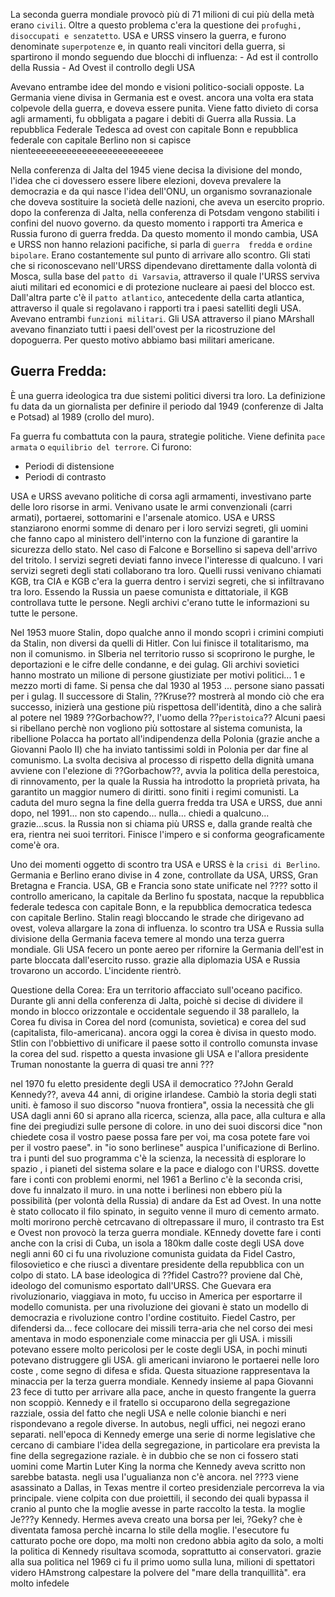 <IndicePath/>
<script>
  import IndicePath from '$lib/IndicePath/index.svelte';
  </script>

La seconda guerra mondiale provocò più di 71 milioni di cui più della metà erano `civili`. Oltre a questo problema c'era la questione dei 
`profughi, disoccupati e senzatetto`. USA e URSS vinsero la guerra, e furono denominate `superpotenze` e, in quanto reali vincitori della 
guerra, si spartirono il mondo seguendo due blocchi di influenza: - Ad est il controllo della Russia - Ad Ovest il controllo degli USA

Avevano entrambe idee del mondo e visioni politico-sociali opposte. La Germania viene divisa in Germania est e ovest. ancora una volta era 
stata colpevole della guerra, e doveva essere punita. Viene fatto divieto di corsa agli armamenti, fu obbligata a pagare i debiti di Guerra 
alla Russia. La repubblica Federale Tedesca ad ovest con capitale Bonn e repubblica federale con capitale Berlino non si capisce 
nienteeeeeeeeeeeeeeeeeeeeeeeeee

Nella conferenza di Jalta del 1945 viene decisa la divisione del mondo, l'idea che ci dovessero essere libere elezioni, doveva prevalere la 
democrazia e da qui nasce l'idea dell'ONU, un organismo sovranazionale che doveva sostituire la società delle nazioni, che aveva un esercito 
proprio. dopo la conferenza di Jalta, nella conferenza di Potsdam vengono stabiliti i confini del nuovo governo. da questo momento i rapporti 
tra America e Russia furono di guerra fredda. Da questo momento il mondo cambia, USA e URSS non hanno relazioni pacifiche, si parla di `guerra 
fredda` e `ordine bipolare`. Erano costantemente sul punto di arrivare allo scontro. Gli stati che si riconoscevano nell'URSS dipendevano 
direttamente dalla volontà di Mosca, sulla base del `patto di Varsavia`, attraverso il quale l'URSS serviva aiuti militari ed economici e di 
protezione nucleare ai paesi del blocco est. Dall'altra parte c'è il `patto atlantico`, antecedente della carta atlantica, attraverso il quale 
si regolavano i rapporti tra i paesi satelliti degli USA. Avevano entrambi `funzioni militari`. Gli USA attraverso il piano MArshall avevano 
finanziato tutti i paesi dell'ovest per la ricostruzione del dopoguerra. Per questo motivo abbiamo basi militari americane.

## Guerra Fredda:
È una guerra ideologica tra due sistemi politici diversi tra loro. La definizione fu data da un giornalista per definire il periodo dal 1949 
(conferenze di Jalta e Potsad) al 1989 (crollo del muro).

Fa guerra fu combattuta con la paura, strategie politiche. Viene definita `pace armata` o `equilibrio del terrore`. Ci furono:
- Periodi di distensione
- Periodi di contrasto

USA e URSS avevano politiche di corsa agli armamenti, investivano parte delle loro risorse in armi. Venivano usate le armi convenzionali 
(carri armati), portaerei, sottomarini e l'arsenale atomico. USA e URSS stanziarono enormi somme di denaro per i loro servizi segreti, gli 
uomini che fanno capo al ministero dell'interno con la funzione di garantire la sicurezza dello stato. Nel caso di Falcone e Borsellino si 
sapeva dell'arrivo del tritolo. I servizi segreti deviati fanno invece l'interesse di qualcuno. I vari servizi segreti degli stati collaborano 
tra loro. Quelli russi venivano chiamati KGB, tra CIA e KGB c'era la guerra dentro i servizi segreti, che si infiltravano tra loro. Essendo la 
Russia un paese comunista e dittatoriale, il KGB controllava tutte le persone. Negli archivi c'erano tutte le informazioni su tutte le 
persone. 

Nel 1953 muore Stalin, dopo qualche anno il mondo scoprì i crimini compiuti da Stalin, non diversi da quelli di Hitler. Con lui finisce il 
totalitarismo, ma non il comunismo. in SIberia nel territorio russo si scoprirono le purghe, le deportazioni e le cifre delle condanne, e dei 
gulag. Gli archivi sovietici hanno mostrato un milione di persone giustiziate per motivi politici... 1 e mezzo morti di fame. Si pensa che dal 
1930 al 1953 ... persone siano passati per i gulag. Il successore di Stalin, ??Kruse?? mostrerà al mondo ciò che era successo, inizierà una 
gestione più rispettosa dell'identità, dino a che salirà al potere nel 1989 ??Gorbachow??, l'uomo della ??`peristoica`?? Alcuni paesi si 
ribellano perchè non vogliono più sottostare al sistema comunista, la ribellione Polacca ha portato all'indipendenza della Polonia (grazie 
anche a Giovanni Paolo II) che ha inviato tantissimi soldi in Polonia per dar fine al comunismo. La svolta decisiva al processo di rispetto 
della dignità umana avviene con l'elezione di ??Gorbachow??, avvia la politica della perestoica, di rinnovamento, per la quale la Russia ha 
introdotto la proprietà privata, ha garantito un maggior numero di diritti. sono finiti i regimi comunisti. La caduta del muro segna la fine 
della guerra fredda tra USA e URSS, due anni dopo, nel 1991... non sto capendo... nulla... chiedi a qualcuno... grazie...scus. la Russia non 
si chiama più URSS e, dalla grande realtà che era, rientra nei suoi territori. Finisce l'impero e si conforma geograficamente come'è ora.

Uno dei momenti oggetto di scontro tra USA e URSS è la `crisi di Berlino`. Germania e Berlino erano divise in 4 zone, controllate da USA, 
URSS, Gran Bretagna e Francia. USA, GB e Francia sono state unificate nel ???? sotto il controllo americano, la capitale da Berlino fu 
spostata, nacque la repubblica federale tedesca con capitale Bonn, e la repubblica democratica tedesca con capitale Berlino. Stalin reagì 
bloccando le strade che dirigevano ad ovest, voleva allargare la zona di influenza. lo scontro tra USA e Russia sulla divisione della Germania 
faceva temere al mondo una terza guerra mondiale. Gli USA fecero un ponte aereo per rifornire la Germania dell'est in parte bloccata 
dall'esercito russo. grazie alla diplomazia USA e Russia trovarono un accordo. L'incidente rientrò.

Questione della Corea: Era un territorio affacciato sull'oceano pacifico. Durante gli anni della conferenza di Jalta, poichè si decise di 
dividere il mondo in blocco orizzontale e occidentale seguendo il 38 parallelo, la Corea fu divisa in Corea del nord (comunista, sovietica) e 
corea del sud (capitalista, filo-americana). ancora oggi la corea è divisa in questo modo. Stlin con l'obbiettivo di unificare il paese sotto 
il controllo comunsta invase la corea del sud. rispetto a questa invasione gli USA e l'allora presidente Truman nonostante la guerra di quasi 
tre anni ??? 

nel 1970 fu eletto presidente degli USA il democratico ??John Gerald Kennedy??, aveva 44 anni, di origine irlandese. Cambiò la storia degli 
stati uniti. è famoso il suo discorso "nuova frontiera", ossia la necessità che gli USA dagli anni 60 si aprano alla ricerca, scienza, alla 
pace, alla cultura e alla fine dei pregiudizi sulle persone di colore. in uno dei suoi discorsi dice "non chiedete cosa il vostro paese possa 
fare per voi, ma cosa potete fare voi per il vostro paese". in "io sono berlinese" auspica l'unificazione di Berlino. tra i punti del suo 
programma c'è la scienza, la necessità di esplorare lo spazio , i pianeti del sistema solare e la pace e dialogo con l'URSS. dovette fare i 
conti con problemi enormi, nel 1961 a Berlino c'è la seconda crisi, dove fu innalzato il muro. in una notte i berlinesi non ebbero più la 
possibilità (per volontà della Russia) di andare da Est ad Ovest. In una notte è stato collocato il filo spinato, in seguito venne il muro di 
cemento armato. molti morirono perchè cetrcavano di oltrepassare il muro, il contrasto tra Est e Ovest non provocò la terza guerra mondiale. 
KEnnedy dovette fare i conti anche con la crisi di Cuba, un isola a 180km dalle coste degli USA dove negli anni 60 ci fu una rivoluzione 
comunista guidata da Fidel Castro, filosovietico e che riuscì a diventare presidente della repubblica con un colpo di stato. LA base 
ideologica di ??fidel Castro?? proviene dal Chè, ideologo del comunismo esportato dall'URSS. Che Guevara era rivoluzionario, viaggiava in 
moto, fu ucciso in America per esportarre il modello comunista. per una rivoluzione dei giovani è stato un modello di democrazia e rivoluzione 
contro l'ordine costituito. Fiedel Castro, per difendersi da... fece collocare dei missili terra-aria che nel corso dei mesi amentava in modo 
esponenziale come minaccia per gli USA. i missili potevano essere molto pericolosi per le coste degli USA, in pochi minuti potevano 
distruggere gli USA. gli americani inviarono le portaerei nelle loro coste , come segno di difesa e sfida. Questa situazione rappresentava la 
minaccia per la terza guerra mondiale. Kennedy insieme al papa Giovanni 23 fece di tutto per arrivare alla pace, anche in questo frangente la 
guerra non scoppiò. Kennedy e il fratello si occuparono della segregazione razziale, ossia del fatto che negli USA e nelle colonie bianchi e 
neri rispondevano a regole diverse. In autobus, negli uffici, nei negozi erano separati. nell'epoca di Kennedy emerge una serie di norme 
legislative che cercano di cambiare l'idea della segregazione, in particolare era prevista la fine della segregazione raziale. è in dubbio che 
se non ci fossero stati uomini come Martin Luter King la norma che Kennedy aveva scritto non sarebbe batasta. negli usa l'ugualianza non c'è 
ancora. nel ???3 viene asassinato a Dallas, in Texas mentre il corteo presidenziale percorreva la via principale. viene colpita con due 
proiettili, il secondo dei quali bypassa il cranio al punto che la moglie avesse in parte raccolto la testa. la moglie Je???y Kennedy. Hermes 
aveva creato una borsa per lei, ?Geky? che è diventata famosa perchè incarna lo stile della moglie. l'esecutore fu catturato poche ore dopo, 
ma molti non credono abbia agito da solo, a molti la politica di Kennedy risultava scomoda, soprattutto ai conservatori. grazie alla sua 
politica nel 1969 ci fu il primo uomo sulla luna, milioni di spettatori videro HAmstrong calpestare la polvere del "mare della tranquillità".
era molto infedele
